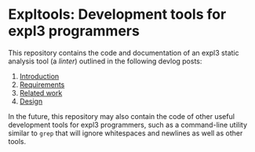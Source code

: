 # Expltools: Development tools for expl3 programmers

This repository contains the code and documentation of an expl3 static analysis tool (a *linter*) outlined in the following devlog posts:

1. [Introduction][1]
2. [Requirements][2]
3. [Related work][3]
4. [Design][4]

In the future, this repository may also contain the code of other useful development tools for expl3 programmers, such as a command-line utility similar to `grep` that will ignore whitespaces and newlines as well as other tools.

 [1]: https://witiko.github.io/Expl3-Linter-1/
 [2]: https://witiko.github.io/Expl3-Linter-2/
 [3]: https://witiko.github.io/Expl3-Linter-3/
 [4]: https://witiko.github.io/Expl3-Linter-4/

